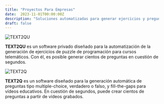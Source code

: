 ```yaml
---
title: "Proyectos Para Empresas"
date:  2023-11-01T00:00:00Z
description: "Soluciones automatizadas para generar ejercicios y preguntas a partir de contenido de video."
draft: false
---
```

![TEXT2QU](images/TEXT2QU.png)

**TEXT2QU** es un software privado diseñado para la automatización de la generación de ejercicios de puzzle de programación para cursos telemáticos. Con él, es posible generar cientos de preguntas en cuestión de segundos.

![TEXT2Q](images/TEXT2Q.png)

**TEXT2Q** es un software diseñado para la generación automática de preguntas tipo multiple-choice, verdadero o falso, y fill-the-gaps para vídeos educativos. En cuestión de segundos, puede crear cientos de preguntas a partir de vídeos grabados.
